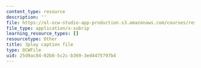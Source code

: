 ```yaml
---
content_type: resource
description: ''
file: https://ol-ocw-studio-app-production.s3.amazonaws.com/courses/res-18-009-learn-differential-equations-up-close-with-gilbert-strang-and-cleve-moler-fall-2015/25d9ac8402b85c2cb3693ed4475797b4_vA9dfINW4Rg.vtt
file_type: application/x-subrip
learning_resource_types: []
resourcetype: Other
title: 3play caption file
type: OCWFile
uid: 25d9ac84-02b8-5c2c-b369-3ed4475797b4
---
```

